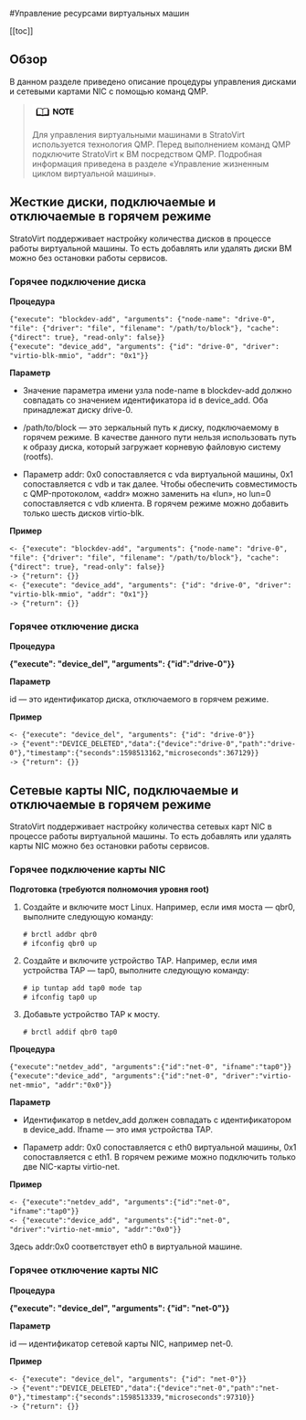 #Управление ресурсами виртуальных машин

\[\[toc]]

## Обзор

В данном разделе приведено описание процедуры управления дисками и сетевыми картами NIC с помощью команд QMP.

> ![](./figures/en-05.png)
> 
> Для управления виртуальными машинами в StratoVirt используется технология QMP. Перед выполнением команд QMP подключите StratoVirt к ВМ посредством QMP. Подробная информация приведена в разделе «Управление жизненным циклом виртуальной машины».

## Жесткие диски, подключаемые и отключаемые в горячем режиме

StratoVirt поддерживает настройку количества дисков в процессе работы виртуальной машины. То есть добавлять или удалять диски ВМ можно без остановки работы сервисов.

### Горячее подключение диска

**Процедура**

```
{"execute": "blockdev-add", "arguments": {"node-name": "drive-0", "file": {"driver": "file", "filename": "/path/to/block"}, "cache": {"direct": true}, "read-only": false}}
{"execute": "device_add", "arguments": {"id": "drive-0", "driver": "virtio-blk-mmio", "addr": "0x1"}}
```

**Параметр**

- Значение параметра имени узла node-name в blockdev-add должно совпадать со значением идентификатора id в device\_add. Оба принадлежат диску drive-0.

- /path/to/block — это зеркальный путь к диску, подключаемому в горячем режиме. В качестве данного пути нельзя использовать путь к образу диска, который загружает корневую файловую систему (rootfs).

- Параметр addr: 0х0 сопоставляется с vda виртуальной машины, 0х1 сопоставляется с vdb и так далее. Чтобы обеспечить совместимость с QMP-протоколом, «addr» можно заменить на «lun», но lun=0 сопоставляется с vdb клиента. В горячем режиме можно добавить только шесть дисков virtio-blk.

**Пример**

```
<- {"execute": "blockdev-add", "arguments": {"node-name": "drive-0", "file": {"driver": "file", "filename": "/path/to/block"}, "cache": {"direct": true}, "read-only": false}}
-> {"return": {}}
<- {"execute": "device_add", "arguments": {"id": "drive-0", "driver": "virtio-blk-mmio", "addr": "0x1"}}
-> {"return": {}}
```

### Горячее отключение диска

**Процедура**

**{"execute": "device\_del", "arguments": {"id":"drive-0"}}**

**Параметр**

id — это идентификатор диска, отключаемого в горячем режиме.

**Пример**

```
<- {"execute": "device_del", "arguments": {"id": "drive-0"}}
-> {"event":"DEVICE_DELETED","data":{"device":"drive-0","path":"drive-0"},"timestamp":{"seconds":1598513162,"microseconds":367129}}
-> {"return": {}}
```

## Сетевые карты NIC, подключаемые и отключаемые в горячем режиме

StratoVirt поддерживает настройку количества сетевых карт NIC в процессе работы виртуальной машины. То есть добавлять или удалять карты NIC можно без остановки работы сервисов.

### Горячее подключение карты NIC

**Подготовка (требуются полномочия уровня root)**

1. Создайте и включите мост Linux. Например, если имя моста — qbr0, выполните следующую команду:
   
   ```shell
   # brctl addbr qbr0
   # ifconfig qbr0 up
   ```

2. Создайте и включите устройство TAP. Например, если имя устройства TAP — tap0, выполните следующую команду:
   
   ```shell
   # ip tuntap add tap0 mode tap
   # ifconfig tap0 up
   ```

3. Добавьте устройство TAP к мосту.
   
   ```shell
   # brctl addif qbr0 tap0
   ```
   
   

**Процедура**

```
{"execute":"netdev_add", "arguments":{"id":"net-0", "ifname":"tap0"}}
{"execute":"device_add", "arguments":{"id":"net-0", "driver":"virtio-net-mmio", "addr":"0x0"}}
```

**Параметр**

- Идентификатор в netdev\_add должен совпадать с идентификатором в device\_add. Ifname — это имя устройства TAP.

- Параметр addr: 0х0 сопоставляется с eth0 виртуальной машины, 0х1 сопоставляется с eth1. В горячем режиме можно подключить только две NIC-карты virtio-net.

**Пример**

```
<- {"execute":"netdev_add", "arguments":{"id":"net-0", "ifname":"tap0"}}
<- {"execute":"device_add", "arguments":{"id":"net-0", "driver":"virtio-net-mmio", "addr":"0x0"}} 
```

Здесь addr:0x0 соответствует eth0 в виртуальной машине.

### Горячее отключение карты NIC

**Процедура**

**{"execute": "device\_del", "arguments": {"id": "net-0"}}**

**Параметр**

id — идентификатор сетевой карты NIC, например net-0.

**Пример**

```
<- {"execute": "device_del", "arguments": {"id": "net-0"}}
-> {"event":"DEVICE_DELETED","data":{"device":"net-0","path":"net-0"},"timestamp":{"seconds":1598513339,"microseconds":97310}}
-> {"return": {}}
```
